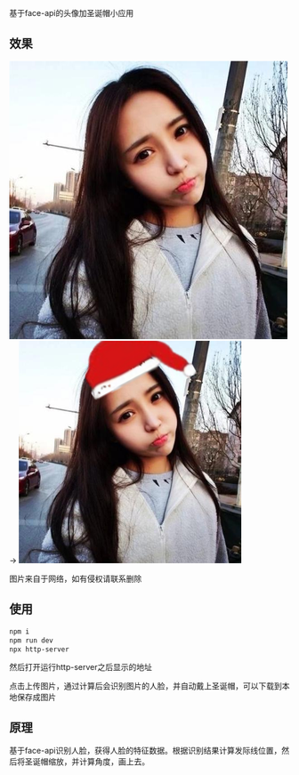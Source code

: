 基于face-api的头像加圣诞帽小应用

## 效果

![使用前](./test.jpeg) -> ![使用后](./test-result.png)

图片来自于网络，如有侵权请联系删除

## 使用
```
npm i
npm run dev
npx http-server
```
然后打开运行http-server之后显示的地址

点击上传图片，通过计算后会识别图片的人脸，并自动戴上圣诞帽，可以下载到本地保存成图片

## 原理

基于face-api识别人脸，获得人脸的特征数据。根据识别结果计算发际线位置，然后将圣诞帽缩放，并计算角度，画上去。